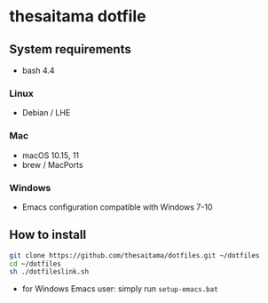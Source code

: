 # thesaitama dotfile

## System requirements

* bash 4.4

### Linux

* Debian / LHE

### Mac

* macOS 10.15, 11
* brew / MacPorts

### Windows

* Emacs configuration compatible with Windows 7-10

## How to install

``` bash
git clone https://github.com/thesaitama/dotfiles.git ~/dotfiles
cd ~/dotfiles
sh ./dotfileslink.sh
```

* for Windows Emacs user: simply run `setup-emacs.bat`
